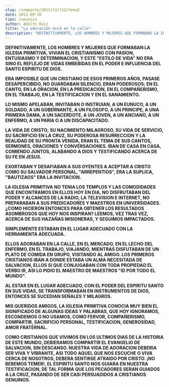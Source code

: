 ```yaml
---
slug: /comparte/2011/t3/l12/tema2
date: 2011-09-10
tipo: comunica
author: Adolfo Ruiz
title: "La adoración está en la calle"
description: "DEFINITIVAMENTE, LOS HOMBRES Y MUJERES QUE FORMABAN LA IGLESIA PRIMITIVA,  VIVIAN EL CRISTIANISMO CON PASION, ENTUSIASMO Y DETERMINACION, Y ESTE “ESTILO  DE VIDA” NO ERA SINO EL REFLEJO DE VIDAS EMBEBIDAS EN EL PODER E INFLUENCIA DEL  SANTO ESPIRITU DE DIOS."
---
```


**DEFINITIVAMENTE, LOS HOMBRES Y MUJERES QUE FORMABAN LA IGLESIA PRIMITIVA, VIVIAN EL CRISTIANISMO CON PASION, ENTUSIASMO Y DETERMINACION, Y ESTE "ESTILO DE VIDA" NO ERA SINO EL REFLEJO DE VIDAS EMBEBIDAS EN EL PODER E INFLUENCIA DEL SANTO ESPIRITU DE DIOS.**

**ERA IMPOSIBLE QUE UN CRISTIANO DE ESOS PRIMEROS AÑOS, PASASE DESAPERCIBIDO, NO GUARDABAN SILENCIO, ERAN PODEROSOS; EN EL CANTO, EN LA ORACION, EN LA PREDICACION, EN EL COMPAÑERISMO, EN EL TRABAJO, EN LA TESTIFICACION Y EN EL SANAMIENTO.**

**LO MISMO APELABAN, INVITABAN O INSTRUIAN, A UN EUNUCO, A UN SOLDADO, A UN GOBERNANTE, A UN FILOSOFO, A UN PRINCIPE, A UNA PRIMERA DAMA, A UN SACERDOTE, A UN JOVEN, A UN ANCIANO, A UN ENFERMO, A UN PARIA O A UN DISCAPACITADO.**

**LA VIDA DE CRISTO; SU NACIMIENTO MILAGROSO, SU VIDA DE SERVICIO, SU SACRIFICIO EN LA CRUZ, SU PODEROSA RESURRECCION Y LA REALIDAD DE SU PRONTA VENIDA, ERAN EL TEMA DE SUS CANTOS, SERMONES, ORACIONES Y CONVERSACIONES. IBAN DE CASA EN CASA, COMIENDO JUNTOS, ALABANDO A DIOS Y TESTIFICANDO ACERCA DE SU FE EN JESUS.**

**EXORTABAN Y DESAFIABAN A SUS OYENTES A ACEPTAR A CRISTO COMO SU SALVADOR PERSONAL, "ARREPENTIOS", ERA LA SUPLICA, "BAUTIZAOS" ERA LA INVITACION.**

**LA IGLESIA PRIMITIVA NO TENIA LOS TEMPLOS Y LAS COMODIDADES QUE ENCONTRAMOS EN ELLOS HOY EN DIA, NO DISFRUTABAN DEL PODER Y ALCANCES DE LA RADIO, LA TELEVISION E INTERNET, NO PREPARABAN A SUS PREDICADORES Y MAESTROS EN UNIVERSIDADES. ¿COMO HICIERON ENTONCES PARA OBTENER LOS RESULTADOS ASOMBROSOS QUE HOY NOS INSPIRAN? LEEMOS, VEZ TRAS VEZ, ACERCA DE SUS HAZAÑAS MISIONERAS, Y SEGUIMOS IMPACTADOS.**

**SIMPLEMENTE ESTABAN EN EL LUGAR ADECUADO CON LA HERRAMIENTA ADECUADA.**

**ELLOS ADORABAN EN LA CALLE, EN EL MERCADO, EN EL LECHO DEL ENFERMO, EN EL TRABAJO, VIAJANDO, MIENTRAS DISFUTABAN DE UN PLATO DE COMIDA EN GRUPO, VISITANDO AL AMIGO. LOS PRIMEROS CRISTIANOS IBAN A DONDE ESTABA UN ALMA NECESITADA DE SALVACION, ELLOS SI QUE CONJUGABAN CON TODA PROPIEDAD EL VERBO IR, ASI LO PIDIO EL MAESTRO DE MAESTROS "ID POR TODO EL MUNDO".**

**AL ESTAR EN EL LUGAR ADECUADO, CON EL PODER DEL ESPIRITU SANTO EN SUS VIDAS, SE TRANSFORMABAN EN INSTRUMENTOS DE DIOS, ENTONCES SE SUCEDIAN SEÑALES Y MILAGROS.**

**MIS QUERIDOS AMIGOS, LA IGLESIA PRIMITIVA CONOCIA MUY BIEN EL SIGNIFICADO DE ALGUNAS IDEAS Y PALABRAS, QUE HOY IGNORAMOS, ESCONDEMOS O NO USAMOS, COMO FERVOR, COMPAÑERISMO, COMPARTIR, SACRIFICIO PERSONAL, TESTIFICACION, GENEROSIDAD, AMOR FRATERNAL.**

**COMO CRISTIANOS QUE VIVIMOS EN LOS ULTIMOS DIAS DE LA HISTORIA DE ESTE MUNDO, DEBIERAMOS COMPARTIR EL EVANGELIO DE SALVACION, SIN DESCANSO. NUESTRA VIDA DE ADORACION DEBERIA SER VIVA Y VIBRANTE, ASI TODO AQUEL QUE NOS ESCUCHE O VIVA CERCA DE NOSOTROS, DEBERA SENTIRSE ATRAIDO POR CRISTO. ¡NO BEBEMOS TEMER!, EL ESPIRITU SANTO NOS GUIARA EN NUESTRA TESTIFICACION, DE TAL FORMA QUE LOS PECADORES SERAN GUIADOS A LA CRUZ, PASANDO DE SER CASI PERSUADIDOS A CRISTIANOS GENUINOS.**
